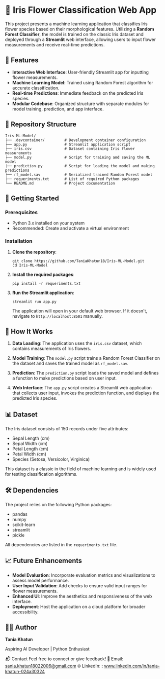 # 🌸 Iris Flower Classification Web App

This project presents a machine learning application that classifies Iris flower species based on their morphological features. Utilizing a **Random Forest Classifier**, the model is trained on the classic Iris dataset and deployed through a **Streamlit** web interface, allowing users to input flower measurements and receive real-time predictions.

## 📌 Features

* **Interactive Web Interface**: User-friendly Streamlit app for inputting flower measurements.
* **Machine Learning Model**: Trained using Random Forest algorithm for accurate classification.
* **Real-time Predictions**: Immediate feedback on the predicted Iris species.
* **Modular Codebase**: Organized structure with separate modules for model training, prediction, and app interface.

## 📁 Repository Structure

```
Iris-ML-Model/
├── .devcontainer/         # Development container configuration
├── app.py                 # Streamlit application script
├── iris.csv               # Dataset containing Iris flower measurements
├── model.py               # Script for training and saving the ML model
├── prediction.py          # Script for loading the model and making predictions
├── rf_model.sav           # Serialized trained Random Forest model
├── requeriments.txt       # List of required Python packages
└── README.md              # Project documentation
```

## 🚀 Getting Started

### Prerequisites

* Python 3.x installed on your system
* Recommended: Create and activate a virtual environment

### Installation

1. **Clone the repository**:

   ```
   git clone https://github.com/TaniaKhatun18/Iris-ML-Model.git
   cd Iris-ML-Model
   ```

2. **Install the required packages**:

   ```
   pip install -r requeriments.txt
   ```

3. **Run the Streamlit application**:
     ```
   streamlit run app.py
     ```
   The application will open in your default web browser. If it doesn't, navigate to `http://localhost:8501` manually.

## 🧠 How It Works

1. **Data Loading**: The application uses the `iris.csv` dataset, which contains measurements of Iris flowers.

2. **Model Training**: The `model.py` script trains a Random Forest Classifier on the dataset and saves the trained model as `rf_model.sav`.

3. **Prediction**: The `prediction.py` script loads the saved model and defines a function to make predictions based on user input.

4. **Web Interface**: The `app.py` script creates a Streamlit web application that collects user input, invokes the prediction function, and displays the predicted Iris species.

## 📊 Dataset

The Iris dataset consists of 150 records under five attributes:

* Sepal Length (cm)
* Sepal Width (cm)
* Petal Length (cm)
* Petal Width (cm)
* Species (Setosa, Versicolor, Virginica)

This dataset is a classic in the field of machine learning and is widely used for testing classification algorithms.

## 🛠️ Dependencies

The project relies on the following Python packages:

* pandas
* numpy
* scikit-learn
* streamlit
* pickle

All dependencies are listed in the `requeriments.txt` file.

## 📈 Future Enhancements

* **Model Evaluation**: Incorporate evaluation metrics and visualizations to assess model performance.
* **User Input Validation**: Add checks to ensure valid input ranges for flower measurements.
* **Enhanced UI**: Improve the aesthetics and responsiveness of the web interface.
* **Deployment**: Host the application on a cloud platform for broader accessibility.

## 👩‍💻 Author

**Tania Khatun**

Aspiring AI Developer | Python Enthusiast

📬 Contact
Feel free to connect or give feedback!
📧 Email: sania.khatun18022006@gmail.com
🌐 LinkedIn: : www.linkedin.com/in/tania-khatun-024a30324




